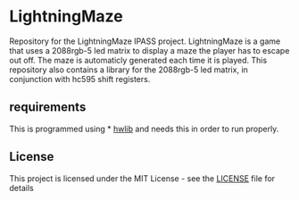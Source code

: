 # LightningMaze

Repository for the LightningMaze IPASS project. LightningMaze is a game that uses a 2088rgb-5 led matrix to display a maze the player has to escape out off. The maze is automaticly generated each time it is played.
This repository also contains a library for the 2088rgb-5 led matrix, in conjunction with hc595 shift registers.

## requirements

This is programmed using * [hwlib](https://github.com/wovo/hwlib) and needs this in order to run properly.

## License

This project is licensed under the MIT License - see the [LICENSE](LICENSE.md) file for details

